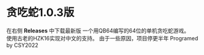 # 贪吃蛇1.0.3版
在右侧 **Releases** 中下载最新版
一个用QB64编写的64位的单机贪吃蛇游戏。         
使用古老的HZK16实现对中文的支持。
由于一些原因，项目停更半年
 Programed by CSY2022      
